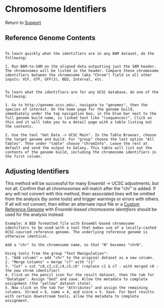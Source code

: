 # Chromosome Identifiers

Return to [Support](/src/support/index.md)

## Reference Genome Contents

```

To learn quickly what the identifiers are in any BAM dataset, do the following:

1. Run BAM-to-SAM on the aligned data outputting just the SAM header. The chromosomes will be listed in the header. Compare these chromosome identifiers between the chromosome (aka "Chrom") field in all other inputs: VCF, GTF, GFF(3), BED, Interval, etc.

```


```

To learn what the identifiers are for any UCSC database, do one of the following:

1. Go to http://genome.ucsc.edu/, navigate to "genomes", then the species of interest. On the home page for the genome build, immediately under the top navigation box, in the blue bar next to the full genome build name, is linked text like "(sequences)". Click on this and it will take you to a detail page with a table listing out the contents.

2. Use the tool "Get Data -> UCSC Main". In the Table Browser, choose the target genome and build. For "group" choose the last option "All Tables". Then under "table" choose "chromInfo". Leave the rest at default and send the output to Galaxy. This table will list out the contents of the genome build, including the chromosome identifiers in the first column.

```


## Adjusting Identifiers

This method will be successful for many Ensembl -> UCSC adjustments, but not all. Confirm that all chromosomes will match after the "chr" is added. If any will not convert with this method, then associated lines will be omitted from the analysis (by some tools) and trigger warnings or errors with others. If all will not convert, then either an alternate input file or a [Custom Reference Genome](/src/support/index.md#custom_reference_genome) with *Ensembl-based chromosome identifiers* should be used for the analysis instead.

```
Example: A BED formatted file with Ensembl-based chromosome identifiers to be used with a tool that makes use of a locally-cashed UCSC-sourced reference genome. The underlying reference genome is otherwise identical.

Add a "chr" to the chromosome name, so that "N" becomes "chrN".

Using tools from the group "Text Manipulation":
1. "Add column" = add "chr" to the original dataset as a new column.
2. "Merge Columns" = merge "c7" with "c1"
3. "Cut" = cut "c8,c2,c3,c4,c5,c6" (replace c1 & c7 - with merged c8 - the new chrom identifier)
4. Click on the pencil icon for the result dataset, then the tab for "Datatype". Assign "bed" and save. Allow the metadata to complete assignment (the "yellow" dataset state).
5. Now click on the tab for "Attributes" and assign the remaining columns. Strand = 6, name = 4, and score = 5. Save. For best results with certain downstream tools, allow the metadata to complete assignment.

```
